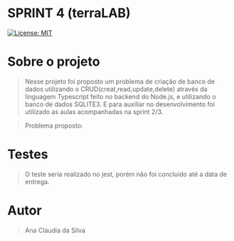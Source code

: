 # SPRINT 4 (terraLAB)

[![License: MIT](https://img.shields.io/badge/License-MIT-yellow.svg)](https://opensource.org/licenses/MIT)

# Sobre o projeto

> Nesse projeto foi proposto um problema de criação de banco de dados utilizando o CRUD(creat,read,update,delete) através da linguagem Typescript feito no backend do Node.js, e utilizando o banco de dados SQLITE3. E para auxiliar no desenvolvimento foi utilizado as aulas acompanhadas na sprint 2/3.

> Problema proposto:

>>


# Testes

> O teste seria realizado no jest, porém não foi concluido até a data de entrega.

# Autor

> Ana Cláudia da Silva